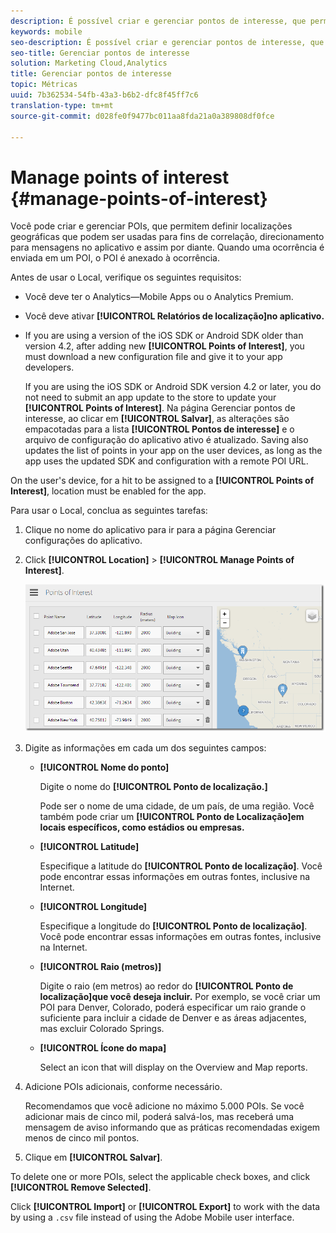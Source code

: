 ```yaml
---
description: É possível criar e gerenciar pontos de interesse, que permitem definir localizações geográficas que você pode usar para fins de correlação, para segmentar com mensagens no aplicativo e muito mais. Quando uma ocorrência é enviada em um ponto de interesse, ele é anexado à ocorrência.
keywords: mobile
seo-description: É possível criar e gerenciar pontos de interesse, que permitem definir localizações geográficas que você pode usar para fins de correlação, para segmentar com mensagens no aplicativo e muito mais. Quando uma ocorrência é enviada em um ponto de interesse, ele é anexado à ocorrência.
seo-title: Gerenciar pontos de interesse
solution: Marketing Cloud,Analytics
title: Gerenciar pontos de interesse
topic: Métricas
uuid: 7b362534-54fb-43a3-b6b2-dfc8f45ff7c6
translation-type: tm+mt
source-git-commit: d028fe0f9477bc011aa8fda21a0a389808df0fce

---
```



# Manage points of interest {#manage-points-of-interest}

Você pode criar e gerenciar POIs, que permitem definir localizações geográficas que podem ser usadas para fins de correlação, direcionamento para mensagens no aplicativo e assim por diante. Quando uma ocorrência é enviada em um POI, o POI é anexado à ocorrência.

Antes de usar o Local, verifique os seguintes requisitos:

* Você deve ter o Analytics—Mobile Apps ou o Analytics Premium.
* Você deve ativar **[!UICONTROL Relatórios de localização]no aplicativo.**
* If you are using a version of the iOS SDK or Android SDK older than version 4.2, after adding new **[!UICONTROL Points of Interest]**, you must download a new configuration file and give it to your app developers.

   If you are using the iOS SDK or Android SDK version 4.2 or later, you do not need to submit an app update to the store to update your **[!UICONTROL Points of Interest]**. Na página Gerenciar pontos de interesse, ao clicar em **[!UICONTROL Salvar]**, as alterações são empacotadas para a lista **[!UICONTROL Pontos de interesse]** e o arquivo de configuração do aplicativo ativo é atualizado. Saving also updates the list of points in your app on the user devices, as long as the app uses the updated SDK and configuration with a remote POI URL.

On the user's device, for a hit to be assigned to a **[!UICONTROL Points of Interest]**, location must be enabled for the app.

Para usar o Local, conclua as seguintes tarefas:

1. Clique no nome do aplicativo para ir para a página Gerenciar configurações do aplicativo.
1. Click **[!UICONTROL Location]** &gt; **[!UICONTROL Manage Points of Interest]**.

   ![Resultado da etapa](assets/poi.png)

1. Digite as informações em cada um dos seguintes campos:

   * **[!UICONTROL Nome do ponto]**

      Digite o nome do **[!UICONTROL Ponto de localização.]**

      Pode ser o nome de uma cidade, de um país, de uma região. Você também pode criar um **[!UICONTROL Ponto de Localização]em locais específicos, como estádios ou empresas.**

   * **[!UICONTROL Latitude]**

      Especifique a latitude do **[!UICONTROL Ponto de localização]**. Você pode encontrar essas informações em outras fontes, inclusive na Internet.

   * **[!UICONTROL Longitude]**

      Especifique a longitude do **[!UICONTROL Ponto de localização]**. Você pode encontrar essas informações em outras fontes, inclusive na Internet.

   * **[!UICONTROL Raio (metros)]**

      Digite o raio (em metros) ao redor do **[!UICONTROL Ponto de localização]que você deseja incluir.** Por exemplo, se você criar um POI para Denver, Colorado, poderá especificar um raio grande o suficiente para incluir a cidade de Denver e as áreas adjacentes, mas excluir Colorado Springs.

   * **[!UICONTROL Ícone do mapa]**

      Select an icon that will display on the Overview and Map reports.[](/help/using/location/c-location-overview.md)[](/help/using/location/c-map-points.md)

1. Adicione POIs adicionais, conforme necessário.

   Recomendamos que você adicione no máximo 5.000 POIs. Se você adicionar mais de cinco mil, poderá salvá-los, mas receberá uma mensagem de aviso informando que as práticas recomendadas exigem menos de cinco mil pontos.

1. Clique em **[!UICONTROL Salvar]**.

To delete one or more POIs, select the applicable check boxes, and click **[!UICONTROL Remove Selected]**.

Click **[!UICONTROL Import]** or **[!UICONTROL Export]** to work with the data by using a `.csv` file instead of using the Adobe Mobile user interface.
